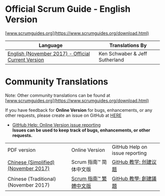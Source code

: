 # Official Scrum Guide - English Version

[www.scrumguides.org](https://www.scrumguides.org/download.html)

| Language | Translations By |
| --- | --- |
| [English (November 2017) - Official Current Version](https://www.scrumguides.org/docs/scrumguide/v2017/2017-Scrum-Guide-US.pdf) | Ken Schwaber & Jeff Sutherland |

# Community Translations

Note: Other community translations can be found at [www.scrumguides.org](https://www.scrumguides.org/download.html)

  
If you have feedback for **Online Version** for bugs, enhancements, or any other requests, please create an issue on GitHub at [HERE](https://github.com/ToastedIceCream/scrumguides.github.io/issues)

*   [GitHub Help: Online Version issue reporting](https://docs.github.com/en/github/managing-your-work-on-github/creating-an-issue)  
    **Issues can be used to keep track of bugs, enhancements, or other requests.**

<table><tbody><tr><td>PDF version</td><td>Online Version</td><td>GitHub Help on issue reporting</td></tr><tr><td><a href="https://www.scrumguides.org/docs/scrumguide/v2017/2017-Scrum-Guide-Chinese-Simplified.pdf">Chinese (Simplified) (November 2017)</a></td><td>Scrum 指南™ 简体中文版</td><td><a href="https://docs.github.com/cn/github/managing-your-work-on-github/creating-an-issue">GitHub 教学: 创建议题</a></td></tr><tr><td>Chinese (Traditional) (November 2017)</td><td><a href="/zh-CHT/scrum-guide.md">Scrum 指南™ 繁體中文版</a></td><td><a href="https://docs.github.com/cn/github/managing-your-work-on-github/creating-an-issue">GitHub 教學: 創建議題</a></td></tr></tbody></table>
